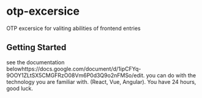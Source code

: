 # otp-excersice
OTP excersice for valiting abilities of frontend entries

## Getting Started

see the documentation belowhttps://docs.google.com/document/d/1ipCFYq-9OOY1ZLtSX5CMGFRzO08Vm6P0d3Q9o2nFMSo/edit.
you can do with the technology you are familiar with. (React, Vue, Angular).
You have 24 hours, good luck.

